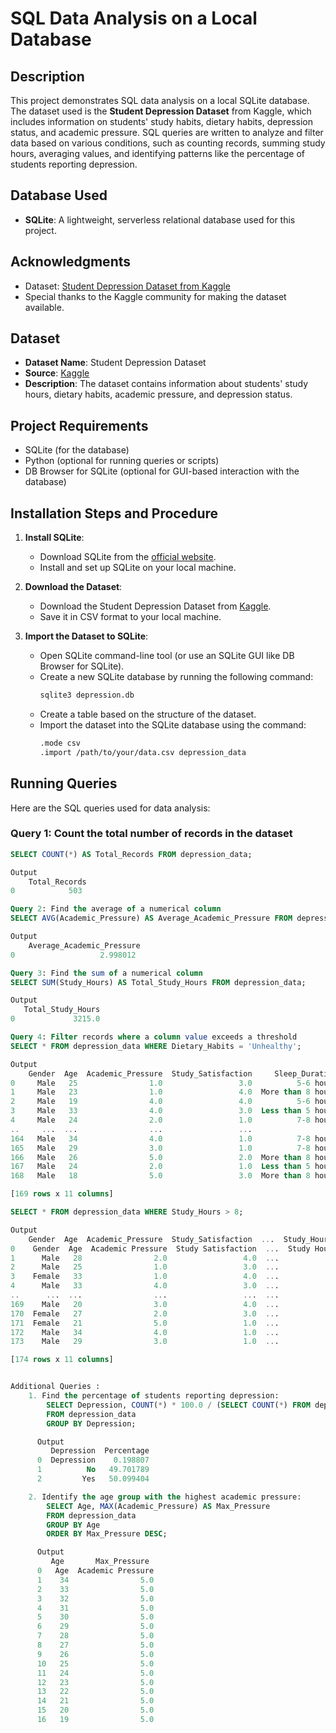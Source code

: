 # SQL Data Analysis on a Local Database

## Description
This project demonstrates SQL data analysis on a local SQLite database. The dataset used is the **Student Depression Dataset** from Kaggle, which includes information on students' study habits, dietary habits, depression status, and academic pressure. SQL queries are written to analyze and filter data based on various conditions, such as counting records, summing study hours, averaging values, and identifying patterns like the percentage of students reporting depression.

## Database Used
- **SQLite**: A lightweight, serverless relational database used for this project.

## Acknowledgments
- Dataset: [Student Depression Dataset from Kaggle](https://www.kaggle.com/datasets)
- Special thanks to the Kaggle community for making the dataset available.

## Dataset
- **Dataset Name**: Student Depression Dataset
- **Source**: [Kaggle](https://www.kaggle.com/datasets)
- **Description**: The dataset contains information about students' study hours, dietary habits, academic pressure, and depression status.

## Project Requirements
- SQLite (for the database)
- Python (optional for running queries or scripts)
- DB Browser for SQLite (optional for GUI-based interaction with the database)

## Installation Steps and Procedure

1. **Install SQLite**:
   - Download SQLite from the [official website](https://www.sqlite.org/download.html).
   - Install and set up SQLite on your local machine.

2. **Download the Dataset**:
   - Download the Student Depression Dataset from [Kaggle](https://www.kaggle.com/datasets).
   - Save it in CSV format to your local machine.

3. **Import the Dataset to SQLite**:
   - Open SQLite command-line tool (or use an SQLite GUI like DB Browser for SQLite).
   - Create a new SQLite database by running the following command:
     ```bash
     sqlite3 depression.db
     ```
   - Create a table based on the structure of the dataset.
   - Import the dataset into the SQLite database using the command:
     ```bash
     .mode csv
     .import /path/to/your/data.csv depression_data
     ```

## Running Queries

Here are the SQL queries used for data analysis:

### Query 1: Count the total number of records in the dataset
```sql
SELECT COUNT(*) AS Total_Records FROM depression_data;

Output 
    Total_Records
0            503

Query 2: Find the average of a numerical column
SELECT AVG(Academic_Pressure) AS Average_Academic_Pressure FROM depression_data;

Output
    Average_Academic_Pressure
0                   2.998012

Query 3: Find the sum of a numerical column
SELECT SUM(Study_Hours) AS Total_Study_Hours FROM depression_data;

Output
   Total_Study_Hours
0             3215.0

Query 4: Filter records where a column value exceeds a threshold
SELECT * FROM depression_data WHERE Dietary_Habits = 'Unhealthy';

Output
    Gender  Age  Academic_Pressure  Study_Satisfaction     Sleep_Duration  ... Suicidal_Thoughts Study_Hours  Financial_Stress  Family_History_Mental_Illness Depression
0     Male   25                1.0                 3.0          5-6 hours  ...               Yes          10                 4                             No        Yes
1     Male   23                1.0                 4.0  More than 8 hours  ...               Yes           7                 2                            Yes         No
2     Male   19                4.0                 4.0          5-6 hours  ...               Yes           1                 4                            Yes        Yes
3     Male   33                4.0                 3.0  Less than 5 hours  ...               Yes          10                 1                             No        Yes
4     Male   24                2.0                 1.0          7-8 hours  ...               Yes          11                 5                             No        Yes
..     ...  ...                ...                 ...                ...  ...               ...         ...               ...                            ...        ...
164   Male   34                4.0                 1.0          7-8 hours  ...               Yes          11                 5                             No        Yes
165   Male   29                3.0                 1.0          7-8 hours  ...               Yes           9                 3                            Yes        Yes
166   Male   26                5.0                 2.0  More than 8 hours  ...                No           8                 3                             No        Yes
167   Male   24                2.0                 1.0  Less than 5 hours  ...               Yes           8                 5                             No        Yes
168   Male   18                5.0                 3.0  More than 8 hours  ...                No           6                 2                            Yes        Yes

[169 rows x 11 columns]

SELECT * FROM depression_data WHERE Study_Hours > 8;

Output
    Gender  Age  Academic_Pressure  Study_Satisfaction  ...  Study_Hours  Financial_Stress     Family_History_Mental_Illness  Depression
0    Gender  Age  Academic Pressure  Study Satisfaction  ...  Study Hours  Financial Stress  Family History of Mental Illness  Depression
1      Male   28                2.0                 4.0  ...            9                 2                               Yes          No
2      Male   25                1.0                 3.0  ...           10                 4                                No         Yes
3    Female   33                1.0                 4.0  ...           10                 3                                No          No
4      Male   33                4.0                 3.0  ...           10                 1                                No         Yes
..      ...  ...                ...                 ...  ...          ...               ...                               ...         ...
169    Male   20                3.0                 4.0  ...            9                 5                               Yes         Yes
170  Female   27                2.0                 3.0  ...           11                 2                               Yes          No
171  Female   21                5.0                 1.0  ...           12                 3                                No         Yes
172    Male   34                4.0                 1.0  ...           11                 5                                No         Yes
173    Male   29                3.0                 1.0  ...            9                 3                               Yes         Yes

[174 rows x 11 columns]


Additional Queries : 
    1. Find the percentage of students reporting depression:
        SELECT Depression, COUNT(*) * 100.0 / (SELECT COUNT(*) FROM depression_data) AS Percentage
        FROM depression_data
        GROUP BY Depression;

      Output
         Depression  Percentage
      0  Depression    0.198807
      1          No   49.701789
      2         Yes   50.099404

    2. Identify the age group with the highest academic pressure:
        SELECT Age, MAX(Academic_Pressure) AS Max_Pressure
        FROM depression_data
        GROUP BY Age
        ORDER BY Max_Pressure DESC;

      Output
         Age       Max_Pressure
      0   Age  Academic Pressure
      1    34                5.0
      2    33                5.0
      3    32                5.0
      4    31                5.0
      5    30                5.0
      6    29                5.0
      7    28                5.0
      8    27                5.0
      9    26                5.0
      10   25                5.0
      11   24                5.0
      12   23                5.0
      13   22                5.0
      14   21                5.0
      15   20                5.0
      16   19                5.0






